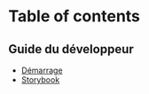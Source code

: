 # Table of contents

## Guide du développeur

* [Démarrage](getting-started.md)
* [Storybook](storybook/index.html)
